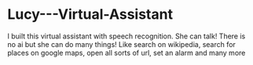 # Lucy---Virtual-Assistant

I built this virtual assistant with speech recognition. She can talk! There is no ai but she can do many things! Like search on wikipedia, search for places on google maps, open all sorts of url, set an alarm and many more
